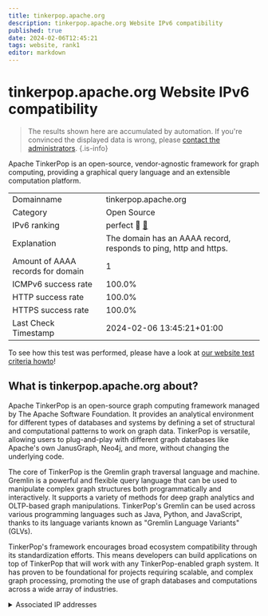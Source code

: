 ```yaml
---
title: tinkerpop.apache.org
description: tinkerpop.apache.org Website IPv6 compatibility
published: true
date: 2024-02-06T12:45:21
tags: website, rank1
editor: markdown
---
```


# tinkerpop.apache.org Website IPv6 compatibility

> The results shown here are accumulated by automation. If you're convinced the displayed data is wrong, please [contact the administrators](/howto/chat). 
{.is-info}

Apache TinkerPop is an open-source, vendor-agnostic framework for graph computing, providing a graphical query language and an extensible computation platform.


|   |   |
| - | - |
| Domainname | tinkerpop.apache.org
| Category | Open Source |
| IPv6 ranking | perfect :1st_place_medal: [🔗](/howto/ranking) |
| Explanation | The domain has an AAAA record, responds to ping, http and https. |
| Amount of AAAA records for domain | 1 |
| ICMPv6 success rate | 100.0%|
| HTTP success rate | 100.0% |
| HTTPS success rate | 100.0% |
| Last Check Timestamp | 2024-02-06 13:45:21+01:00 |

To see how this test was performed, please have a look at [our website test criteria howto](/howto/testcriteria/website)!


## What is tinkerpop.apache.org about?
Apache TinkerPop is an open-source graph computing framework managed by The Apache Software Foundation. It provides an analytical environment for different types of databases and systems by defining a set of structural and computational patterns to work on graph data. TinkerPop is versatile, allowing users to plug-and-play with different graph databases like Apache's own JanusGraph, Neo4j, and more, without changing the underlying code.

The core of TinkerPop is the Gremlin graph traversal language and machine. Gremlin is a powerful and flexible query language that can be used to manipulate complex graph structures both programmatically and interactively. It supports a variety of methods for deep graph analytics and OLTP-based graph manipulations. TinkerPop's Gremlin can be used across various programming languages such as Java, Python, and JavaScript, thanks to its language variants known as "Gremlin Language Variants" (GLVs).

TinkerPop's framework encourages broad ecosystem compatibility through its standardization efforts. This means developers can build applications on top of TinkerPop that will work with any TinkerPop-enabled graph system. It has proven to be foundational for projects requiring scalable, and complex graph processing, promoting the use of graph databases and computations across a wide array of industries.



<details>
<summary>Associated IP addresses</summary>

2a04:4e42::644

</details>

